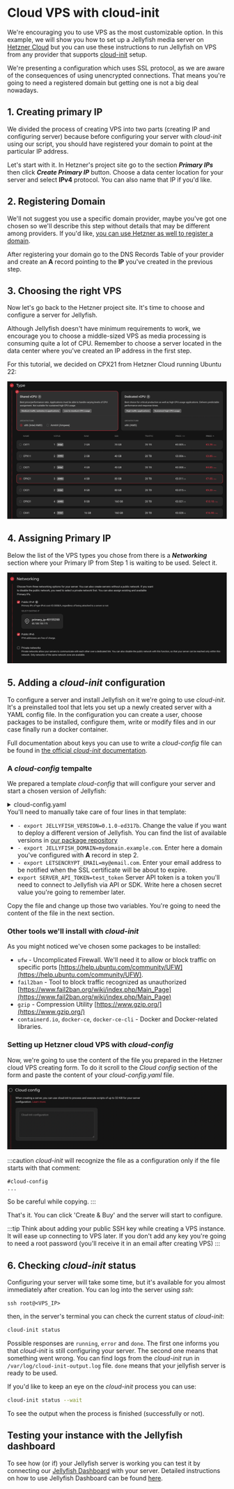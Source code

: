 # Cloud VPS with cloud-init

We're encouraging you to use VPS as the most customizable option. In this example, we will show you how to set up a Jellyfish media server on [Hetzner Cloud](https://www.hetzner.com/cloud) but you can use these instructions to run Jellyfish on VPS from any provider that supports [cloud-init](https://cloud-init.io/) setup.

We're presenting a configuration which uses SSL protocol, as we are aware of the consequences of using unencrypted connections. That means you're going to need a registered domain but getting one is not a big deal nowadays.

## 1. Creating primary IP

We divided the process of creating VPS into two parts (creating IP and configuring server) because before configuring your server with _cloud-init_ using our script, you should have registered your domain to point at the particular IP address.

Let's start with it. In Hetzner's project site go to the section ___Primary IPs___ then click ___Create Primary IP___ button. Choose a data center location for your server and select __IPv4__ protocol. You can also name that IP if you'd like.

## 2. Registering Domain

We'll not suggest you use a specific domain provider, maybe you've got one chosen so we'll describe this step without details that may be different among providers. If you'd like, [you can use Hetzner as well to register a domain](https://www.hetzner.com/domainregistration).

After registering your domain go to the DNS Records Table of your provider and create an __A__ record pointing to the __IP__ you've created in the previous step.
## 3. Choosing the right VPS

Now let's go back to the Hetzner project site. It's time to choose and configure a server for Jellyfish.

Although Jellyfish doesn't have minimum requirements to work, we encourage you to choose a middle-sized VPS as media processing is consuming quite a lot of CPU. Remember to choose a server located in the data center where you've created an IP address in the first step.

For this tutorial, we decided on CPX21 from Hetzner Cloud running Ubuntu 22:

![Hetzner Cloud - choosing VPS](/img/vps-1.png)

## 4. Assigning Primary IP
Below the list of the VPS types you chose from there is a ___Networking___ section where your Primary IP from Step 1 is waiting to be used. Select it.

![Hetzner Cloud - choosing VPS](/img/vps-3.png)

## 5. Adding a *cloud-init* configuration

To configure a server and install Jellyfish on it we're going to use *cloud-init*. It's a preinstalled tool that lets you set up a newly created server with a YAML config file. In the configuration you can create a user, choose packages to be installed, configure them, write or modify files and in our case finally run a docker container.

Full documentation about keys you can use to write a _cloud-config_ file can be found in [the official *cloud-init* documentation](https://cloudinit.readthedocs.io/en/latest/reference/modules.html).


### A ___cloud-config___ tempalte

We prepared a template *cloud-config* that will configure your server and start a chosen version of Jellyfish:

<details>
  <summary>cloud-config.yaml</summary>

  ```
  #cloud-config
  users:
    - name: jellyfish
      groups: docker
      sudo: null
      shell: /bin/false
      no_create_home: true
  ssh_pwauth: false
  disable_root_opts: no-port-forwarding,no-agent-forwarding,no-X11-forwarding
  apt:
    sources:
      docker.list:
        source: "deb [arch=amd64,arm64] https://download.docker.com/linux/ubuntu jammy stable"
        keyid: 9DC858229FC7DD38854AE2D88D81803C0EBFCD88
  packages:
    - ufw
    - fail2ban
    - gzip
    - containerd.io
    - docker-ce
    - docker-ce-cli
    - nginx
    - certbot
  write_files:
    - path: /opt/jellyfish/env-file
      defer: true
      owner: jellyfish:jellyfish

  runcmd:
    - export JELLYFISH_VERSION=0.1.0-4a3173b
    - export JELLYFISH_DOMAIN=$(ip route get 1.0.0.0 | sed -n 's/^.*src \([0-9.]*\) .*$/\1/p')
    - export LETSENCRYPT_EMAIL=my@email.com
    - export SERVER_API_TOKEN=test_token
    - systemctl enable fail2ban
    - ufw default deny outgoing
    - ufw default deny incoming
    - ufw default deny routed
    - ufw allow in ssh
    - ufw allow out https
    - ufw allow out domain
    - ufw allow in 80/tcp
    - ufw allow in 443/tcp
    - ufw allow in 50000:500100/udp
    - ufw allow in 49999/tcp
    - ufw allow out 5002
    - ufw allow out from any port 50000:50100 proto udp to any
    - ufw allow out 49999 proto tcp to any
    - ufw enable
    - service nginx stop
    - "[ ! -f /etc/letsencrypt/live/$JELLYFISH_DOMAIN/cert.pem ] && certbot certonly --standalone --noninteractive --agree-tos --email $LETSENCRYPT_EMAIL -d $JELLYFISH_DOMAIN"
    - |
      cat << EOF > /etc/cron.d/cert_renew
      0 4 * * * [jellyfish] certbot certonly --webroot -w /usr/share/nginx/html -d $JELLYFISH_DOMAIN --keep-until-expiring --quiet
      5 4 * * * [jellyfish] service nginx reload
      EOF
    - |
      cat << EOF > /etc/nginx/sites-available/$JELLYFISH_DOMAIN
        server {
          server_name $JELLYFISH_DOMAIN;
          location / {
            proxy_pass http://localhost:5002;
            proxy_http_version 1.1;
            proxy_set_header Upgrade \$http_upgrade;
            proxy_set_header Connection "Upgrade";
            proxy_set_header Host \$host;
          }

          listen [::]:443 ssl http2; # managed by Certbot
          listen 443 ssl http2; # managed by Certbot
          ssl_certificate /etc/letsencrypt/live/$JELLYFISH_DOMAIN/fullchain.pem; # managed by Certbot
          ssl_certificate_key /etc/letsencrypt/live/$JELLYFISH_DOMAIN/privkey.pem; # managed by Certbot
        }

        server {
            listen 80;
            listen [::]:80;
            server_name $JELLYFISH_DOMAIN;
            # Do not HTTPS redirect Let'sEncrypt ACME challenge
            location /.well-known/acme-challenge/ {
                    auth_basic off;
                    allow all;
                    root /usr/share/nginx/html;
                    try_files \$uri =404;
                    break;
            }
            location / {
                    return 301 https://\$host\$request_uri;
            }
        }
      EOF
    - ln -sf /etc/nginx/sites-available/$JELLYFISH_DOMAIN /etc/nginx/sites-enabled/$JELLYFISH_DOMAIN
    - service nginx start
    - |
      cat << EOF > /opt/jellyfish/env-file
      JF_SECRET_KEY_BASE=$(openssl rand -base64 32)
      JF_SERVER_API_TOKEN=$SERVER_API_TOKEN
      JF_INTEGRATED_TURN_IP=$(ip route get 1.0.0.0 | sed -n 's/^.*src \([0-9.]*\) .*$/\1/p')
      JF_INTEGRATED_TURN_TCP_PORT=49999
      JF_INTEGRATED_TURN_PORT_RANGE=50000-50100
      JF_HOST=$JELLYFISH_DOMAIN
      JF_CHECK_ORIGIN=false
      JF_PORT=5002
      JF_INTEGRATED_TURN_LISTEN_IP=0.0.0.0
      EOF
    - [
        su,
        jellyfish,
        -s,
        /bin/bash,
        -c,
        "docker run -d \
        --restart unless-stopped \
        -p 50000-50100:50000-50100/udp \
        -p 5002:5002 \
        --env-file /opt/jellyfish/env-file \
        -v /opt/jellyfish/jellyfish_output:/app/jellyfish_output \
        ghcr.io/jellyfish-dev/jellyfish:$JELLYFISH_VERSION",
      ]
  ```
</details>
You'll need to manually take care of four lines in that template:

- `- export JELLYFISH_VERSION=0.1.0-ed317b`. Change the value if you want to deploy a different version of Jellyfish. You can find the list of available versions in [our package repository](https://github.com/jellyfish-dev/jellyfish/pkgs/container/jellyfish)
- `- export JELLYFISH_DOMAIN=mydomain.example.com`. Enter here a domain you've configured with **A** record in step 2.
- `- export LETSENCRYPT_EMAIL=my@email.com`. Enter your email address to be notified when the SSL certificate will be about to expire.
- `export SERVER_API_TOKEN=test_token` Server API token is a token you'll need to connect to Jellyfish via API or SDK. Write here a chosen secret value you're going to remember later.

Copy the file and change up those two variables. You're going to need the content of the file in the next section.

### Other tools we'll install with _cloud-init_

As you might noticed we've chosen some packages to be installed:

- `ufw` - Uncomplicated Firewall. We'll need it to allow or block traffic on specific ports [https://help.ubuntu.com/community/UFW](https://help.ubuntu.com/community/UFW).
- `fail2ban` - Tool to block traffic recognized as unauthorized [https://www.fail2ban.org/wiki/index.php/Main_Page](https://www.fail2ban.org/wiki/index.php/Main_Page)
- `gzip` - Compression Utility [https://www.gzip.org/](https://www.gzip.org/)
- `containerd.io`, `docker-ce`, `docker-ce-cli` - Docker and Docker-related libraries.

### Setting up Hetzner cloud VPS with _cloud-config_

Now, we're going to use the content of the file you prepared in the Hetzner cloud VPS creating form. To do it scroll to the _Cloud config_ section of the form and paste the content of your _cloud-config.yaml_ file.

![Hetzner Cloud - placing cloud-config](/img/vps-2.png)

:::caution
_cloud-init_ will recognize the file as a configuration only if the file starts with that comment:
```
#cloud-config
...
```
So be careful while copying.
:::

That's it. You can click 'Create & Buy' and the server will start to configure.

:::tip
Think about adding your public SSH key while creating a VPS instance. It will ease up connecting to VPS later. If you don't add any key you're going to need a root password (you'll receive it in an email after creating VPS)
:::

## 6. Checking _cloud-init_ status

Configuring your server will take some time, but it's available for you almost immediately after creation. You can log into the server using _ssh_:
```
ssh root@<VPS_IP>
```
then, in the server's terminal you can check the current status of _cloud-init_:

```bash
cloud-init status
```

Possible responses are `running`, `error` and `done`. The first one informs you that _cloud-init_ is still configuring your server. The second one means that something went wrong. You can find logs from the _cloud-init_ run in `/var/log/cloud-init-output.log` file. `done` means that your jellyfish server is ready to be used.

If you'd like to keep an eye on the _cloud-init_ process you can use:

```bash
cloud-init status --wait
```
To see the output when the process is finished (successfully or not).

## Testing your instance with the Jellyfish dashboard

To see how (or if) your Jellyfish server is working you can test it by connecting our [Jellyfish Dashboard](https://jellyfish-dev.github.io/jellyfish-dashboard/) with your server. Detailed instructions on how to use Jellyfish Dashboard can be found [here](../tutorials/dashboard.mdx).